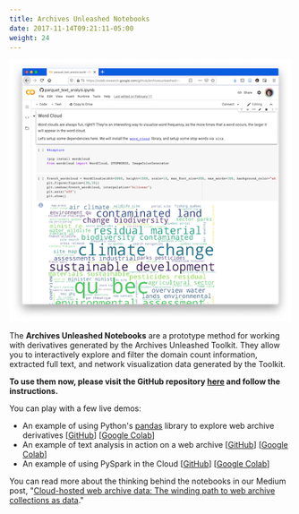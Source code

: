 ```yaml
---
title: Archives Unleashed Notebooks
date: 2017-11-14T09:21:11-05:00
weight: 24
---
```


![AUK Notebook screenshot](/images/AUK_Notebook.png)

The **Archives Unleashed Notebooks** are a prototype method for working with derivatives generated by the Archives Unleashed Toolkit. They allow you to interactively explore and filter the domain count information, extracted full text, and network visualization data generated by the Toolkit.

**To use them now, please visit the GitHub repository [here](https://github.com/archivesunleashed/notebooks) and follow the instructions.** 

You can play with a few live demos:

* An example of using Python's [pandas](https://pandas.pydata.org/) library to explore web archive derivatives [[GitHub](https://github.com/archivesunleashed/notebooks/blob/master/parquet_pandas_example.ipynb)] [[Google Colab](https://colab.research.google.com/github/archivesunleashed/notebooks/blob/master/parquet_pandas_example.ipynb)]
* An example of text analysis in action on a web archive [[GitHub](https://github.com/archivesunleashed/notebooks/blob/master/parquet_text_analyis.ipynb)] [[Google Colab](https://colab.research.google.com/github/archivesunleashed/notebooks/blob/master/parquet_text_analyis.ipynb)]
* An example of using PySpark in the Cloud [[GitHub](https://github.com/archivesunleashed/notebooks/blob/master/parquet_pyspark_example.ipynb)] [[Google Colab](https://colab.research.google.com/github/archivesunleashed/notebooks/blob/master/parquet_pyspark_example.ipynb)]

You can read more about the thinking behind the notebooks in our Medium post, "[Cloud-hosted web archive data: The winding path to web archive collections as data](https://news.archivesunleashed.org/cloud-hosted-web-archive-data-the-winding-path-to-web-archive-collections-as-data-a2b3428701b7)."
